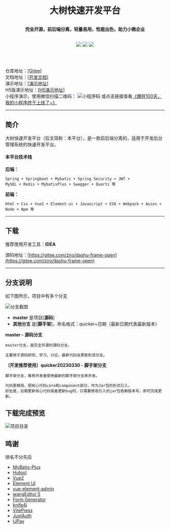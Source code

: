 <h1 align="center" style="margin: 30px 0 30px; font-weight: bold;">大树快速开发平台</h1>
<h4 align="center" style="margin: 30px 0 30px; font-weight: bold;">完全开源，前后端分离，轻量易用，性能出色，助力小微企业</h4>
<p align="center">
<a href="https://gitee.com/ziro/dashu-frame-open/stargazers"><img src="https://gitee.com/ziro/dashu-frame-open/badge/star.svg?theme=gvp"></a>
<a href="https://gitee.com/ziro/dashu-frame-open/blob/master/LICENSE"><img src="https://img.shields.io/badge/license-Apache--2.0-green"></a>
<a href="https://gitee.com/ziro/dashu-frame-open"><img src="https://img.shields.io/badge/version-v1.0.25-blue"></a>
</p>
<br/>
<br/>


仓库地址：[[Gitee]](https://gitee.com/ziro/dashu-frame-open)  
文档地址：[[开发文档]](https://docs.java119.cn/)    
演示地址：[[演示地址]](https://yanshi.java119.cn/)  
H5版演示地址：[[H5演示地址]](https://yanshi.java119.cn/h5/)  
小程序演示，使用微信扫描二维码：
![小程序码](https://gitee.com/ziro/dashu-frame-docs/blob/master/docs/public/img/dashu-wechat.png)
或点击链接查看[《爆肝100天，我的小程序终于上线了~》](https://www.java119.cn/article/info/512a88d0-9c03-4704-88c1-163baedfd3e7)

---
## 简介

大树快速开发平台（后文简称：本平台），是一款前后端分离的，适用于开发后台管理系统的快速开发平台。

#### 本平台技术栈
**后端：**
``` 
Spring + Springboot + Mybatis + Spring Security + JWT +
MySQL + Redis + MybatisPlus + Swagger + Quartz 等
```

**前端：**
```
Html + Css + Vue2 + Element-ui + Javascript + ES6 + Webpack + Axios +
Node + Npm 等
```


---
## 下载

推荐使用开发工具：**IDEA**

源码地址：[https://gitee.com/ziro/dashu-frame-open](https://gitee.com/ziro/dashu-frame-open)


---
## 分支说明

如下图所示，项目中有多个分支

![分支截图](https://gitee.com/ziro/dashu-frame-docs/raw/master/docs/public/img/fenzhi.png)

- **master** 是项目[**源码**]
- **其他分支** 是[**脚手架**]，命名格式：quicker+日期（最新日期代表最新版本）

**master - 源码分支**
```
master分支，是完全开源的源码分支。

主要用于源码研究、学习、讨论，最新代码会更新到该分支。
```

**（开发推荐使用）quicker20230330 - 脚手架分支**
```
脚手架分支，推荐开发者使用最新的脚手架分支来开发。

代码更精简，把核心代码core和component部分，作为Jar包的形式引入。
好处是，后期更新核心代码或者更新bug时，只需要修改引入的jar包依赖版本号，即可完成更新。
```

## 下载完成预览
![项目目录](https://gitee.com/ziro/dashu-frame-docs/raw/master/docs/public/img/mulu.png)

## 鸣谢
排名不分先后

- [MyBatis-Plus](https://baomidou.com/)
- [Hutool](https://www.hutool.cn/)
- [Vue2](https://v2.cn.vuejs.org/)
- [Element UI](https://element.eleme.cn/)
- [vue-element-admin](https://panjiachen.gitee.io/vue-element-admin-site/zh/)
- [wangEditor 5](https://www.wangeditor.com/)
- [Form Generator](https://mrhj.gitee.io/form-generator/#/)
- [knife4j](https://doc.xiaominfo.com/)
- [VitePress](https://vitepress.dev/)
- [JustAuth](https://justauth.cn/)
- [IJPay](https://javen205.gitee.io/ijpay/)



